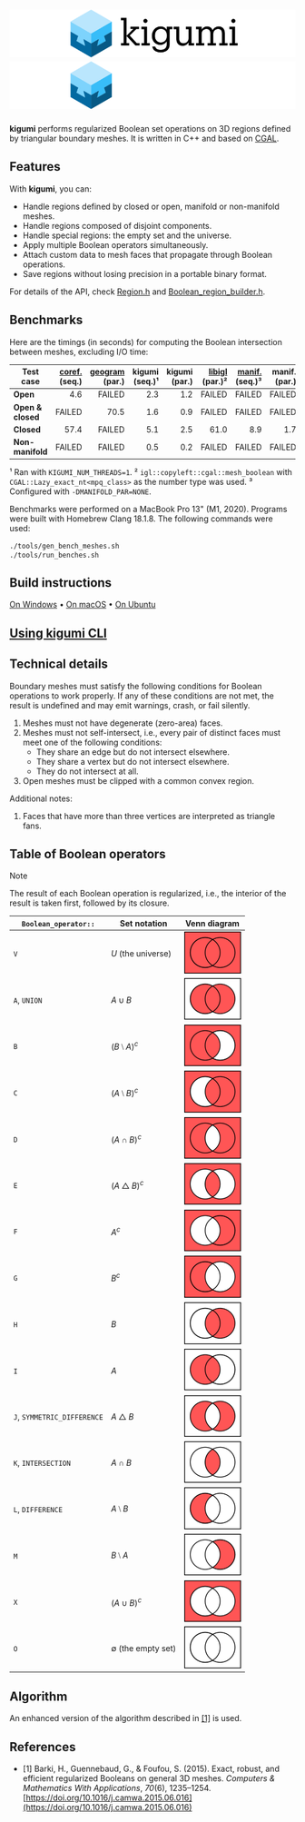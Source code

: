 # ![kigumi](docs/logo.svg#gh-light-mode-only)![kigumi](docs/logo_dark.svg#gh-dark-mode-only)

**kigumi** performs regularized Boolean set operations on 3D regions defined by triangular boundary meshes. It is
written in C++ and based on [CGAL](https://www.cgal.org).

## Features

With **kigumi**, you can:

- Handle regions defined by closed or open, manifold or non-manifold meshes.
- Handle regions composed of disjoint components.
- Handle special regions: the empty set and the universe.
- Apply multiple Boolean operators simultaneously.
- Attach custom data to mesh faces that propagate through Boolean operations.
- Save regions without losing precision in a portable binary format.

For details of the API, check [Region.h](include/kigumi/Region.h)
and [Boolean_region_builder.h](include/kigumi/Boolean_region_builder.h).

## Benchmarks

Here are the timings (in seconds) for computing the Boolean intersection between meshes, excluding I/O time:

| Test case         | [coref.][coref] (seq.) | [geogram][geogram] (par.) | kigumi (seq.)¹ | kigumi (par.) | [libigl][libigl] (par.)² | [manif.][manif] (seq.)³ | manif. (par.) | [MCUT][mcut] (par.) |
|-------------------|-----------------------:|--------------------------:|---------------:|--------------:|-------------------------:|------------------------:|--------------:|--------------------:|
| **Open**          |                    4.6 |                    FAILED |            2.3 |           1.2 |                   FAILED |                  FAILED |        FAILED |              FAILED |
| **Open & closed** |                 FAILED |                      70.5 |            1.6 |           0.9 |                   FAILED |                  FAILED |        FAILED |              FAILED |
| **Closed**        |                   57.4 |                    FAILED |            5.1 |           2.5 |                     61.0 |                     8.9 |           1.7 |                24.5 |
| **Non-manifold**  |                 FAILED |                    FAILED |            0.5 |           0.2 |                   FAILED |                  FAILED |        FAILED |              FAILED |

¹ Ran with `KIGUMI_NUM_THREADS=1`. ² `igl::copyleft::cgal::mesh_boolean` with `CGAL::Lazy_exact_nt<mpq_class>` as the
number type was used. ³ Configured with `-DMANIFOLD_PAR=NONE`.

Benchmarks were performed on a MacBook Pro 13" (M1, 2020). Programs were built with Homebrew Clang 18.1.8. The following
commands were used:

```
./tools/gen_bench_meshes.sh
./tools/run_benches.sh
```

## Build instructions

[On Windows](docs/build-windows.md) • [On macOS](docs/build-macos.md) • [On Ubuntu](docs/build-ubuntu.md)

## [Using kigumi CLI](docs/cli.md)

## Technical details

Boundary meshes must satisfy the following conditions for Boolean operations to work properly. If any of these
conditions are not met, the result is undefined and may emit warnings, crash, or fail silently.

1. Meshes must not have degenerate (zero-area) faces.
1. Meshes must not self-intersect, i.e., every pair of distinct faces must meet one of the following conditions:
    - They share an edge but do not intersect elsewhere.
    - They share a vertex but do not intersect elsewhere.
    - They do not intersect at all.
1. Open meshes must be clipped with a common convex region.

Additional notes:

1. Faces that have more than three vertices are interpreted as triangle fans.

## Table of Boolean operators

> [!NOTE]
>
> The result of each Boolean operation is regularized, i.e., the interior of the result is taken first, followed by its
> closure.

| `Boolean_operator::`        | Set notation        | Venn diagram                              |
|-----------------------------|---------------------|-------------------------------------------|
| `V`                         | $U$ (the universe)  | <img width="100" src="docs/Venn1111.png"> |
| `A`, `UNION`                | $A ∪ B$             | <img width="100" src="docs/Venn0111.png"> |
| `B`                         | $(B ⧵ A)^c$         | <img width="100" src="docs/Venn1101.png"> |
| `C`                         | $(A ⧵ B)^c$         | <img width="100" src="docs/Venn1011.png"> |
| `D`                         | $(A ∩ B)^c$         | <img width="100" src="docs/Venn1110.png"> |
| `E`                         | $(A △ B)^c$         | <img width="100" src="docs/Venn1001.png"> |
| `F`                         | $A^c$               | <img width="100" src="docs/Venn1010.png"> |
| `G`                         | $B^c$               | <img width="100" src="docs/Venn1100.png"> |
| `H`                         | $B$                 | <img width="100" src="docs/Venn0011.png"> |
| `I`                         | $A$                 | <img width="100" src="docs/Venn0101.png"> |
| `J`, `SYMMETRIC_DIFFERENCE` | $A △ B$             | <img width="100" src="docs/Venn0110.png"> |
| `K`, `INTERSECTION`         | $A ∩ B$             | <img width="100" src="docs/Venn0001.png"> |
| `L`, `DIFFERENCE`           | $A ⧵ B$             | <img width="100" src="docs/Venn0100.png"> |
| `M`                         | $B ⧵ A$             | <img width="100" src="docs/Venn0010.png"> |
| `X`                         | $(A ∪ B)^c$         | <img width="100" src="docs/Venn1000.png"> |
| `O`                         | $∅$ (the empty set) | <img width="100" src="docs/Venn0000.png"> |

## Algorithm

An enhanced version of the algorithm described in [[1]](#1) is used.

## References

- <a id="1">[1]</a> Barki, H., Guennebaud, G., & Foufou, S. (2015). Exact, robust, and efficient regularized Booleans on
  general 3D meshes. _Computers & Mathematics With Applications_, _70_(6),
  1235–1254. [https://doi.org/10.1016/j.camwa.2015.06.016](https://doi.org/10.1016/j.camwa.2015.06.016)

[coref]: https://doc.cgal.org/latest/Polygon_mesh_processing/index.html#Coref_section

[geogram]: https://github.com/BrunoLevy/geogram

[libigl]: https://github.com/libigl/libigl

[manif]: https://github.com/elalish/manifold

[mcut]: https://github.com/cutdigital/mcut
